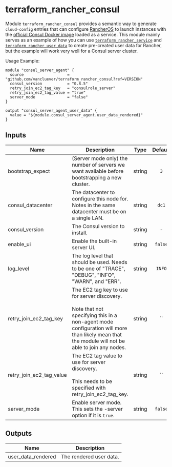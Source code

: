 # terraform_rancher_consul

Module `terraform_rancher_consul` provides a semantic way to generate
`cloud-config` entries that can configure [RancherOS][1] to launch instances
with the [official Consul Docker image][2] loaded as a service.  This module
mainly serves as an example of how you can use
[`terraform_rancher_service`][3] and [`terraform_rancher_user_data`][4] to
create pre-created user data for Rancher, but the example will work very
well for a Consul server cluster.

[1]: http://rancher.com/rancher-os/
[2]: https://hub.docker.com/_/consul/
[3]: https://github.com/vancluever/terraform_rancher_service
[4]: https://github.com/vancluever/terraform_rancher_user_data

Usage Example:

    module "consul_server_agent" {
      source                   = "github.com/vancluever/terraform_rancher_consul?ref=VERSION"
      consul_version           = "0.8.5"
      retry_join_ec2_tag_key   = "consulrole_server"
      retry_join_ec2_tag_value = "true"
      server_mode              = "false"
    }

    output "consul_server_agent_user_data" {
      value = "${module.consul_server_agent.user_data_rendered}"
    }



## Inputs

| Name | Description | Type | Default | Required |
|------|-------------|:----:|:-----:|:-----:|
| bootstrap_expect | (Server mode only) the number of servers we want available before bootstrapping a new cluster. | string | `3` | no |
| consul_datacenter | The datacenter to configure this node for. Notes in the same datacenter must be on a single LAN. | string | `dc1` | no |
| consul_version | The Consul version to install. | string | - | yes |
| enable_ui | Enable the built-in server UI. | string | `false` | no |
| log_level | The log level that should be used. Needs to be one of "TRACE", "DEBUG", "INFO", "WARN", and "ERR". | string | `INFO` | no |
| retry_join_ec2_tag_key | The EC2 tag key to use for server discovery.<br><br>Note that not specifying this in a non-agent mode configuration will more than likely mean that the module will not be able to join any nodes. | string | `` | no |
| retry_join_ec2_tag_value | The EC2 tag value to use for server discovery.<br><br>This needs to be specified with retry_join_ec2_tag_key. | string | `` | no |
| server_mode | Enable server mode. This sets the -server option if it is `true`. | string | `false` | no |

## Outputs

| Name | Description |
|------|-------------|
| user_data_rendered | The rendered user data. |

